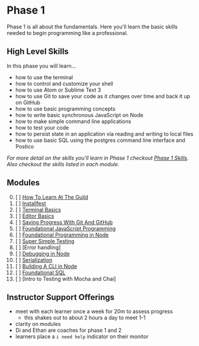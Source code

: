 # Phase 1

Phase 1 is all about the fundamentals. Here you'll learn the basic skills needed
to begin programming like a professional.

## High Level Skills

In this phase you will learn…

- how to use the terminal
- how to control and customize your shell
- how to use Atom or Sublime Text 3
- how to use Git to save your code as it changes over time and back it up on GitHub
- how to use basic programming concepts
- how to write basic synchronous JavaScript on Node
- how to make simple command line applications
- how to test your code
- how to persist state in an application via reading and writing to local files
- how to use basic SQL using the postgres command line interface and Postico

_For more detail on the skills you'll learn in Phase 1 checkout
[Phase 1 Skills](./skills.md). Also checkout the skills listed in each module._

## Modules

0. [ ] [How To Learn At The Guild](../../modules/How-To-Learn-At-The-Guild)
0. [ ] [Installfest](../../modules/Installfest)
0. [ ] [Terminal Basics](../../modules/Terminal-Basics)
0. [ ] [Editor Basics](../../modules/Editor-Basics)
0. [ ] [Saving Progress With Git And GitHub](../../modules/Saving-Progress-With-Git-And-GitHub)
0. [ ] [Foundational JavaScript Programming](../../modules/Foundational-JavaScript-Programing)
0. [ ] [Foundational Programming in Node](../../modules/Foundational-Programing-in-Node)
0. [ ] [Super Simple Testing](../../modules/Super-Simple-Testing)
0. [ ] [Error handling]
0. [ ] [Debugging in Node](../../modules/Debugging-in-Node)
0. [ ] [Serialization](../../modules/Serialization)
0. [ ] [Building A CLI in Node](../../modules/Building-A-CLI-in-Node)
0. [ ] [Foundational SQL](../../modules/Foundational-SQL)
0. [ ] [Intro to Testing with Mocha and Chai]


## Instructor Support Offerings

- meet with each learner once a week for 20m to assess progress
  - this shakes out to about 2 hours a day to meet 1-1
- clarity on modules
- Di and Ethan are coaches for phase 1 and 2
- learners place a `i need help` indicator on their monitor
